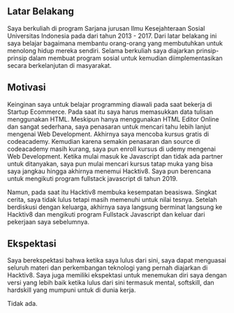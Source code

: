 [//]: # (Ceritakan sedikit tentang latar belakangmu seperti pendidikan terakhir atau pekerjaan sebelumnya)
## Latar Belakang
Saya berkuliah di program Sarjana jurusan Ilmu Kesejahteraan Sosial Universitas Indonesia pada dari tahun 2013 - 2017. Dari latar belakang ini saya belajar bagaimana membantu orang-orang yang membutuhkan untuk menolong hidup mereka sendiri. Selama berkuliah saya diajarkan prinsip-prinsip dalam membuat program sosial untuk kemudian diimplementasikan secara berkelanjutan di masyarakat.

[//]: # (Motivasi apa yang mendorongmu untuk ikut program coding bootcamp di Hacktiv8?)
## Motivasi
Keinginan saya untuk belajar programming diawali pada saat bekerja di Startup Ecommerce. Pada saat itu saya harus memasukkan data tulisan menggunakan HTML. Meskipun hanya menggunakan HTML Editor Online dan sangat sederhana, saya penasaran untuk mencari tahu lebih lanjut mengenai Web Development. Akhirnya saya mencoba kursus gratis di codeacademy. Kemudian karena semakin penasaran dan source di codeacademy masih kurang, saya pun enroll kursus di udemy mengenai Web Development. Ketika mulai masuk ke Javascript dan tidak ada partner untuk ditanyakan, saya pun mulai mencari kursus tatap muka yang bisa saya jangkau hingga akhirnya menemui Hacktiv8. Saya pun berencana untuk mengikuti program fullstack javascript di tahun 2019.

Namun, pada saat itu Hacktiv8 membuka kesempatan beasiswa. Singkat cerita, saya tidak lulus tetapi masih memenuhi untuk nilai tesnya. Setelah berdiskusi dengan keluarga, akhirnya saya langsung berminat langsung ke Hacktiv8 dan mengikuti program Fullstack Javascript dan keluar dari pekerjaan saya sebelumnya.

[//]: # (Beri tahu kami, apa yang ingin kamu dapatkan di Hacktiv8 dan apa yang ingin kamu capai setelah lulus dari sini?)
## Ekspektasi
Saya berekspektasi bahwa ketika saya lulus dari sini, saya dapat menguasai seluruh materi dan perkembangan teknologi yang pernah diajarkan di Hacktiv8. Saya juga memiliki ekspektasi untuk menemukan diri saya dengan versi yang lebih baik ketika lulus dari sini termasuk mental, softskill, dan hardskill yang mumpuni untuk di dunia kerja.

[//]: # (Apakah ada hal lain yang ingin disampaikan? Bila ada, kamu bebas untuk menuliskannya)
Tidak ada.
